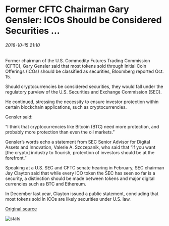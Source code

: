 # Former CFTC Chairman Gary Gensler: ICOs Should be Considered Securities ...

###### 2018-10-15 21:10

Former chairman of the U.S. Commodity Futures Trading Commission (CFTC), Gary Gensler said that most tokens sold through Initial Coin Offerings (ICOs) should be classified as securities, Bloomberg reported Oct. 15.

Should cryptocurrencies be considered securities, they would fall under the regulatory purview of the U.S. Securities and Exchange Commission (SEC).

He continued, stressing the necessity to ensure investor protection within certain blockchain applications, such as cryptocurrencies.

Gensler said:

“I think that cryptocurrencies like Bitcoin (BTC) need more protection, and probably more protection than even the oil markets.”

Gensler’s words echo a statement from SEC Senior Advisor for Digital Assets and Innovation, Valerie A. Szczepanik, who said that “if you want \[the crypto\] industry to flourish, protection of investors should be at the forefront.”

Speaking at a U.S. SEC and CFTC senate hearing in February, SEC chairman Jay Clayton said that while every ICO token the SEC has seen so far is a security, a distinction should be made between tokens and major digital currencies such as BTC and Ethereum.

In December last year, Clayton issued a public statement, concluding that most tokens sold in ICOs are likely securities under U.S. law.

[Original source](https://cointelegraph.com/news/former-cftc-chairman-gary-gensler-icos-should-be-considered-securities)

![stats](https://c.statcounter.com/11760860/0/a89fa40b/1/ "stats")